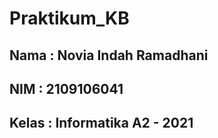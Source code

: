 # Praktikum_KB
## Nama   : Novia Indah Ramadhani
## NIM    : 2109106041
## Kelas  : Informatika A2 - 2021
